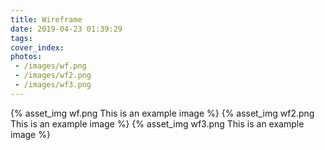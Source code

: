 ```yaml
---
title: Wireframe
date: 2019-04-23 01:39:29
tags:
cover_index: 
photos:
 - /images/wf.png
 - /images/wf2.png
 - /images/wf3.png
---
```

{% asset_img wf.png This is an example image %}
{% asset_img wf2.png This is an example image %}
{% asset_img wf3.png This is an example image %}

